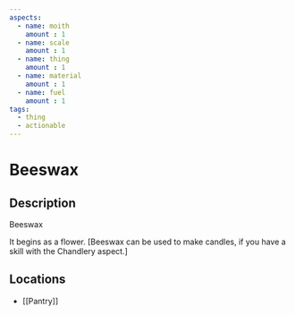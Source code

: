 ```yaml
---
aspects: 
  - name: moith
    amount : 1
  - name: scale
    amount : 1
  - name: thing
    amount : 1
  - name: material
    amount : 1
  - name: fuel
    amount : 1
tags:
  - thing
  - actionable
---
```


# Beeswax

## Description
Beeswax

It begins as a flower. [Beeswax can be used to make candles, if you have a skill with the Chandlery aspect.]
## Locations
- [[Pantry]]